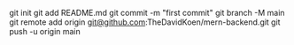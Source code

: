 git init
git add README.md
git commit -m "first commit"
git branch -M main
git remote add origin git@github.com:TheDavidKoen/mern-backend.git
git push -u origin main